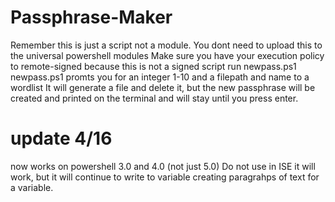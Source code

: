 # Passphrase-Maker
Remember this is just a script not a module. You dont need to upload this to the universal powershell modules 
Make sure you have your execution policy to remote-signed because this is not a signed script
run newpass.ps1
newpass.ps1 promts you for an integer 1-10 and a filepath and name to a wordlist
It will generate a file and delete it, but the new passphrase will be created and printed on the terminal and will stay until you press enter.
# update 4/16
now works on powershell 3.0 and 4.0 (not just 5.0)
Do not use in ISE it will work, but it will continue to write to variable creating paragrahps of text for a variable.
